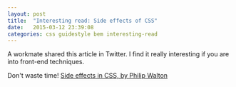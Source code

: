```yaml
---
layout: post
title:  "Interesting read: Side effects of CSS"
date:   2015-03-12 23:39:08
categories: css guidestyle bem interesting-read
---
```


A workmate shared this article in Twitter. I find it really interesting if you are into front-end techniques.

Don't waste time! [Side effects in CSS, by Philip Walton](http://philipwalton.com/articles/side-effects-in-css/)
